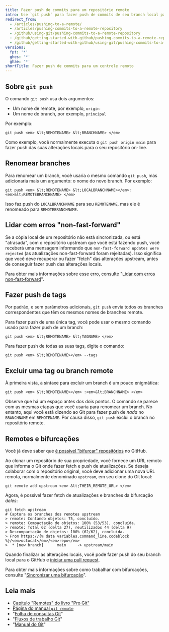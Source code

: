 ```yaml
---
title: Fazer push de commits para um repositório remote
intro: Use `git push` para fazer push de commits de seu branch local para um repositório remote.
redirect_from:
  - /articles/pushing-to-a-remote/
  - /articles/pushing-commits-to-a-remote-repository
  - /github/using-git/pushing-commits-to-a-remote-repository
  - /github/getting-started-with-github/pushing-commits-to-a-remote-repository
  - /github/getting-started-with-github/using-git/pushing-commits-to-a-remote-repository
versions:
  fpt: '*'
  ghes: '*'
  ghae: '*'
shortTitle: Fazer push de commits para um controle remoto
---
```


## Sobre `git push`
O comando `git push` usa dois argumentos:

* Um nome de remote, por exemplo, `origin`
* Um nome de branch, por exemplo, `principal`

Por exemplo:

```shell
git push <em> &lt;REMOTENAME> &lt;BRANCHNAME> </em>
```

Como exemplo, você normalmente executa o `git push origin main` para fazer push das suas alterações locais para o seu repositório on-line.

## Renomear branches

Para renomear um branch, você usaria o mesmo comando `git push`, mas adicionaria mais um argumento: o nome do novo branch. Por exemplo:

```shell
git push <em> &lt;REMOTENAME> &lt;LOCALBRANCHNAME></em>:<em>&lt;REMOTEBRANCHNAME> </em>
```

Isso faz push do `LOCALBRANCHNAME` para seu `REMOTENAME`, mas ele é renomeado para `REMOTEBRANCHNAME`.

## Lidar com erros "non-fast-forward"

Se a cópia local de um repositório não está sincronizada, ou está "atrasada", com o repositório upstream que você está fazendo push, você receberá uma mensagem informando que `non-fast-forward updates were rejected` (as atualizações non-fast-forward foram rejeitadas). Isso significa que você deve recuperar ou fazer "fetch" das alterações upstream, antes de conseguir fazer push das alterações locais.

Para obter mais informações sobre esse erro, consulte "[Lidar com erros non-fast-forward](/github/getting-started-with-github/dealing-with-non-fast-forward-errors)".

## Fazer push de tags

Por padrão, e sem parâmetros adicionais, `git push` envia todos os branches correspondentes que têm os mesmos nomes de branches remote.

Para fazer push de uma única tag, você pode usar o mesmo comando usado para fazer push de um branch:

```shell
git push <em> &lt;REMOTENAME> &lt;TAGNAME> </em>
```

Para fazer push de todas as suas tags, digite o comando:

```shell
git push <em> &lt;REMOTENAME></em> --tags
```

## Excluir uma tag ou branch remote

À primeira vista, a sintaxe para excluir um branch é um pouco enigmática:

```shell
git push <em> &lt;REMOTENAME></em> :<em>&lt;BRANCHNAME> </em>
```

Observe que há um espaço antes dos dois pontos. O comando se parece com as mesmas etapas que você usaria para renomear um branch. No entanto, aqui você está dizendo ao Git para fazer push de _nada_ no `BRANCHNAME` em `REMOTENAME`. Por causa disso, `git push` exclui o branch no repositório remote.

## Remotes e bifurcações

Você já deve saber que [é possível "bifurcar" repositórios](https://guides.github.com/overviews/forking/) no GitHub.

Ao clonar um repositório de sua propriedade, você fornece um URL remoto que informa o Git onde fazer fetch e push de atualizações. Se deseja colaborar com o repositório original, você deve adicionar uma nova URL remota, normalmente denominado `upstream`, em seu clone do Git local:

```shell
git remote add upstream <em> &lt;THEIR_REMOTE_URL> </em>
```

Agora, é possível fazer fetch de atualizações e branches da bifurcação *deles*:

```shell
git fetch upstream
# Captura os branches dos remotes upstream
> remote: Contando objetos: 75, concluído.
> remote: Compactação de objetos: 100% (53/53), concluída.
> remote: Total 62 (delta 27), reutilizados 44 (delta 9)
> Descompactação de objetos: 100% (62/62), concluída.
> From https://{% data variables.command_line.codeblock %}/<em>octocat</em>/<em>repo</em>
>  * [new branch]      main     -> upstream/main
```

Quando finalizar as alterações locais, você pode fazer push do seu branch local para o GitHub e [iniciar uma pull request](/articles/about-pull-requests).

Para obter mais informações sobre como trabalhar com bifurcações, consulte "[Sincronizar uma bifurcação](/articles/syncing-a-fork)".

## Leia mais

- [Capítulo "Remotes" do livro "Pro Git"](https://git-scm.com/book/ch5-2.html)
- [Página do manual `git remote`](https://git-scm.com/docs/git-remote.html)
- "[Folha de consultas Git](/articles/git-cheatsheet)"
- "[Fluxos de trabalho Git](/github/getting-started-with-github/git-workflows)"
- "[Manual do Git](https://guides.github.com/introduction/git-handbook/)"
